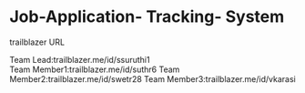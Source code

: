 # Job-Application- Tracking- System

trailblazer URL

Team Lead:trailblazer.me/id/ssuruthi1                                                         
Team Member1:trailblazer.me/id/suthr6
Team Member2:trailblazer.me/id/swetr28
Team Member3:trailblazer.me/id/vkarasi                          
